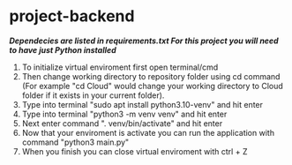 # project-backend

***Dependecies are listed in requirements.txt
For this project you will need to have just Python installed***

1. To initialize virtual enviroment first open terminal/cmd
2. Then change working directory to repository folder using cd command (For example "cd Cloud" would change your working directory to Cloud folder if it exists in your current folder).
3. Type into terminal "sudo apt install python3.10-venv" and hit enter
4. Type into terminal "python3 -m venv venv" and hit enter
5. Next enter command ". venv/bin/activate" and hit enter
6. Now that your enviroment is activate you can run the application with command "python3 main.py"
7. When you finish you can close virtual enviroment with ctrl + Z

